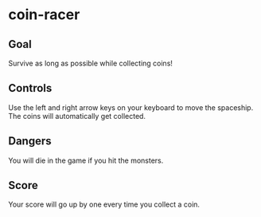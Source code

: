 # coin-racer

## Goal

Survive as long as possible while collecting coins!

## Controls

Use the left and right arrow keys on your keyboard to move the spaceship. The coins will automatically get collected.

## Dangers

You will die in the game if you hit the monsters.

## Score

Your score will go up by one every time you collect a coin.
